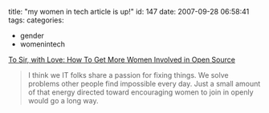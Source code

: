 title: "my women in tech article is up!"
id: 147
date: 2007-09-28 06:58:41
tags: 
categories: 
- gender
- womenintech

[To Sir, with Love: How To Get More Women Involved in Open Source](http://www.oreillynet.com/pub/a/womenintech/2007/09/28/to-sir-with-love-how-to-get-more-women-involved-in-open-source.html)

> I think we IT folks share a passion for fixing things. We solve problems other people find impossible every day. Just a small amount of that energy directed toward encouraging women to join in openly would go a long way.
